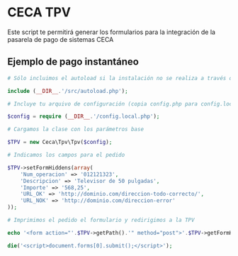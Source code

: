 CECA TPV
=====

Este script te permitirá generar los formularios para la integración de la pasarela de pago de sistemas CECA

## Ejemplo de pago instantáneo

```php
# Sólo incluimos el autoload si la instalación no se realiza a través de Composer

include (__DIR__.'/src/autoload.php');

# Incluye tu arquivo de configuración (copia config.php para config.local.php)

$config = require (__DIR__.'/config.local.php');

# Cargamos la clase con los parámetros base

$TPV = new Ceca\Tpv\Tpv($config);

# Indicamos los campos para el pedido

$TPV->setFormHiddens(array(
    'Num_operacion' => '012121323',
    'Descripcion' => 'Televisor de 50 pulgadas',
    'Importe' => '568,25',
    'URL_OK' => 'http://dominio.com/direccion-todo-correcto/',
    'URL_NOK' => 'http://dominio.com/direccion-error'
));

# Imprimimos el pedido el formulario y redirigimos a la TPV

echo '<form action="'.$TPV->getPath().'" method="post">'.$TPV->getFormHiddens().'</form>';

die('<script>document.forms[0].submit();</script>');
```
